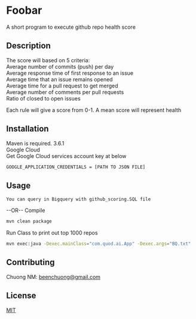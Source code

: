# Foobar

A short program to execute github repo health score

## Description

The score will based on 5 criteria: \
Average number of commits (push) per day \
Average response time of first response to an issue \
Average time that an issue remains opened \
Average time for a pull request to get merged \
Average number of comments per pull requests \
Ratio of closed to open issues 

Each rule will give a score from 0-1. A mean score will represent health
## Installation 
Maven is required. 3.6.1 \
Google Cloud \
Get Google Cloud services account key at below 
```bash
GOOGLE_APPLICATION_CREDENTIALS = [PATH TO JSON FILE]
```

## Usage
```
You can query in Bigquery with github_scoring.SQL file
```
--OR--
Compile
```bash
mvn clean package
```
Run Class to print out top 1000 repos
```bash
mvn exec:java -Dexec.mainClass="com.quod.ai.App" -Dexec.args="BQ.txt"
```

## Contributing
Chuong NM: beenchuong@gmail.com

## License
[MIT](https://choosealicense.com/licenses/mit/)
